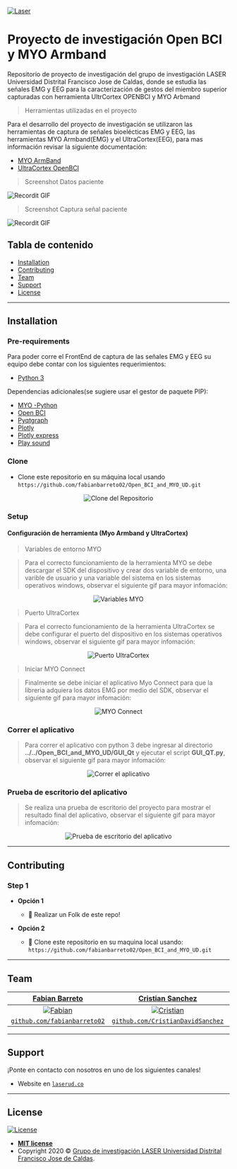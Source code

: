 


<a href="https://laserud.co/"><img src="https://github.com/fabianbarreto02/Open_BCI_and_MYO_UD/blob/master/GUI_Qt/LOGOLASER.jpg" title="Laser" alt="Laser"></a>



# Proyecto de investigación Open BCI y MYO Armband 

Repositorio de proyecto de investigación del grupo de investigación LASER Universidad Distrital Francisco Jose de Caldas, donde se estudia las señales EMG y EEG para la caracterización de gestos del miembro superior capturadas con herramienta UltrCortex OPENBCI y MYO Arbmand

> Herramientas utilizadas en el proyecto

Para el desarrollo del proyecto de investigación se utilizaron las herramientas de captura de señales bioelécticas EMG y EEG, las herramientas MYO Armband(EMG) y el UltraCortex(EEG), para mas información revisar la siguiente documentación:
- [MYO ArmBand](https://support.getmyo.com/hc/en-us)
- [UltraCortex OpenBCI](https://openbci.com/)

> Screenshot Datos paciente

![Recordit GIF](https://github.com/fabianbarreto02/Open_BCI_and_MYO_UD/blob/master/Data_Readme/Front_datos.jpeg)

> Screenshot Captura señal paciente

![Recordit GIF](https://github.com/fabianbarreto02/Open_BCI_and_MYO_UD/blob/master/Data_Readme/Front_captura.jpeg)

## Tabla de contenido


- [Installation](#installation)
- [Contributing](#contributing)
- [Team](#team)
- [Support](#support)
- [License](#license)



---

## Installation

### Pre-requirements

Para poder corre el FrontEnd de captura de las señales EMG y EEG su equipo debe contar con los siguientes requerimientos:

- [Python 3](https://www.python.org/download/releases/3.0/)

Dependencias adicionales(se sugiere usar el gestor de paquete PIP):

- [MYO -Python](https://pypi.org/project/myo-python/) 
- [Open BCI](https://pypi.org/project/openbci/)
- [Pyqtgraph](https://pypi.org/project/pyqtgraph/)
- [Plotly](https://pypi.org/project/plotly/)
- [Plotly express](https://pypi.org/project/plotly-express/)
- [Play sound](https://pypi.org/project/playsound/)


### Clone

- Clone este repositorio en su máquina local usando `https://github.com/fabianbarreto02/Open_BCI_and_MYO_UD.git`


<p align="center"><img src="https://github.com/fabianbarreto02/Open_BCI_and_MYO_UD/blob/master/Data_Readme/Clone.gif" title="Clone del Repositorio" alt="Clone del Repositorio"></p>


### Setup

#### Configuración de herramienta (Myo Armband y UltraCortex)


> Variables de entorno MYO

> Para el correcto funcionamiento de la herramienta MYO se debe descargar el SDK del dispositivo y crear dos variable de entorno, una varible de usuario y una variable del sistema en los sistemas operativos windows, observar el siguiente gif para mayor infomación:

<p align="center"><img src="https://github.com/fabianbarreto02/Open_BCI_and_MYO_UD/blob/master/Data_Readme/Variable_myo.gif" title="Variables MYO" alt="Variables MYO"></p>


> Puerto UltraCortex

> Para el correcto funcionamiento de la herramienta UltraCortex se debe configurar el puerto del dispositivo en los sistemas operativos windows, observar el siguiente gif para mayor infomación:

<p align="center"><img src="https://github.com/fabianbarreto02/Open_BCI_and_MYO_UD/blob/master/Data_Readme/Puerto_ultracortex.gif" title="Puerto UltraCortex" alt="Puerto UltraCortex"></p>

> Iniciar MYO Connect

> Finalmente se debe iniciar el aplicativo Myo Connect para que la libreria adquiera los datos EMG por medio del SDK, observar el siguiente gif para mayor infomación:

<p align="center"><img src="https://github.com/fabianbarreto02/Open_BCI_and_MYO_UD/blob/master/Data_Readme/Myo_conect.gif" title="MYO Connect" alt="MYO Connect"></p>

### Correr  el aplicativo

> Para correr el aplicativo con python 3 debe ingresar al directorio **../../Open_BCI_and_MYO_UD/GUI_Qt** y ejecutar el script **GUI_QT.py**, observar el siguiente gif para mayor infomación:

<p align="center"><img src="https://github.com/fabianbarreto02/Open_BCI_and_MYO_UD/blob/master/Data_Readme/Arranque_frame.gif" title="Correr  el aplicativo" alt="Correr  el aplicativo"></p>


### Prueba de escritorio del aplicativo

> Se realiza una prueba de escritorio del proyecto para mostrar el resultado final del aplicativo, observar el siguiente gif para mayor infomación:

<p align="center"><img src="https://github.com/fabianbarreto02/Open_BCI_and_MYO_UD/blob/master/Data_Readme/Funcionamiento_frame.gif" title="Prueba de escritorio del aplicativo" alt="Prueba de escritorio del aplicativo"></p>



---



## Contributing


### Step 1

- **Opción 1**
    - 🍴 Realizar un Folk de este repo!

- **Opción 2**
    - 👯 Clone este repositorio en su maquina local usando:  `https://github.com/fabianbarreto02/Open_BCI_and_MYO_UD.git`


---

## Team

<center>

| <a href="https://github.com/fabianbarreto02" target="_blank">**Fabian Barreto**</a> | <a href="https://github.com/CristianDavidSanchez" target="_blank">**Cristian Sanchez**</a> | <a href="https://github.com/NRDaza" target="_blank">**Nicolas Daza**</a> |
| :---: |:---:| :---:|
| [![Fabian](https://avatars3.githubusercontent.com/u/43799065?s=200&u=4f2296f15ee5517409891d91a2e774b9c1a183fa&v=4)](https://github.com/fabianbarreto02)    | [![Cristian](https://avatars2.githubusercontent.com/u/45292213?s=200&u=f4851b78acbb0db7c5ba203982dfe71d2f1b785e&v=4)](https://github.com/CristianDavidSanchez) | [![Nicolas](https://avatars2.githubusercontent.com/u/34488581?s=200&u=f02bdb311d05b487e40fbe8dc712024596af956a&v=4)](https://github.com/NRDaza)  |
| <a href="https://github.com/fabianbarreto02" target="_blank">`github.com/fabianbarreto02`</a> | <a href="https://github.com/CristianDavidSanchez" target="_blank">`github.com/CristianDavidSanchez`</a> | <a href="https://github.com/NRDaza" target="_blank">`github.com/NRDaza`</a> |

</center>

---


## Support

¡Ponte en contacto con nosotros en uno de los siguientes canales!

- Website en <a href="https://laserud.co/#contact" target="_blank">`laserud.co`</a>


---


## License

[![License](http://img.shields.io/:license-mit-blue.svg?style=flat-square)](http://badges.mit-license.org)

- **[MIT license](http://opensource.org/licenses/mit-license.php)**
- Copyright 2020 © <a href="https://laserud.co/" target="_blank">Grupo de investigación LASER Universidad Distrital Francisco Jose de Caldas</a>.